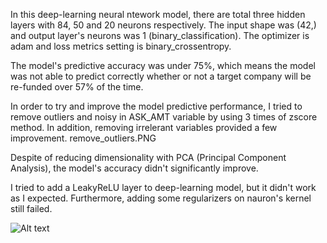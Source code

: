 In this deep-learning neural ntework model, there are total three hidden layers with 84, 50 and 20 neurons respectively. The input shape was (42,) and output layer's neurons was 1 (binary_classification). The optimizer is adam and loss metrics setting is binary_crossentropy.

The model's predictive accuracy was under 75%, which means the model was not able to predict correctly whether or not a target company will be re-funded over 57% of the time.

In order to try and improve the model predictive performance, I tried to remove outliers and noisy in ASK_AMT variable by using 3 times of zscore method. In addition, removing irrelerant variables provided a few improvement. remove_outliers.PNG

Despite of reducing dimensionality with PCA (Principal Component Analysis), the model's accuracy didn't significantly improve.

I tried to add a LeakyReLU layer to deep-learning model, but it didn't work as I expected. Furthermore, adding some regularizers on nauron's kernel still failed.

![Alt text](Images\layers.PNG.jpg?raw=true "Title")